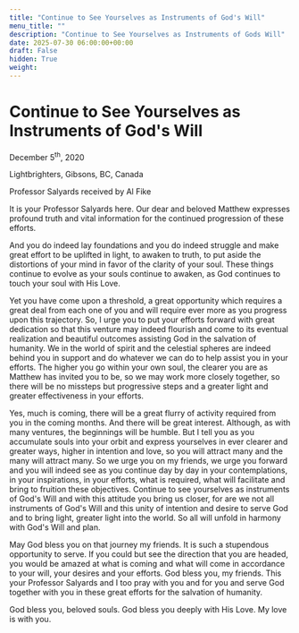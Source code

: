 ```yaml
---
title: "Continue to See Yourselves as Instruments of God's Will"
menu_title: ""
description: "Continue to See Yourselves as Instruments of Gods Will"
date: 2025-07-30 06:00:00+00:00
draft: False
hidden: True
weight:
---
```

# Continue to See Yourselves as Instruments of God's Will

December 5<sup>th</sup>, 2020

Lightbrighters, Gibsons, BC, Canada

Professor Salyards received by Al Fike

It is your Professor Salyards here. Our dear and beloved Matthew expresses profound truth and vital information for the continued progression of these efforts.

And you do indeed lay foundations and you do indeed struggle and make great effort to be uplifted in light, to awaken to truth, to put aside the distortions of your mind in favor of the clarity of your soul. These things continue to evolve as your souls continue to awaken, as God continues to touch your soul with His Love.

Yet you have come upon a threshold, a great opportunity which requires a great deal from each one of you and will require ever more as you progress upon this trajectory. So, I urge you to put your efforts forward with great dedication so that this venture may indeed flourish and come to its eventual realization and beautiful outcomes assisting God in the salvation of humanity. We in the world of spirit and the celestial spheres are indeed behind you in support and do whatever we can do to help assist you in your efforts. The higher you go within your own soul, the clearer you are as Matthew has invited you to be, so we may work more closely together, so there will be no missteps but progressive steps and a greater light and greater effectiveness in your efforts.

Yes, much is coming, there will be a great flurry of activity required from you in the coming months. And there will be great interest. Although, as with many ventures, the beginnings will be humble. But I tell you as you accumulate souls into your orbit and express yourselves in ever clearer and greater ways, higher in intention and love, so you will attract many and the many will attract many. So we urge you on my friends, we urge you forward and you will indeed see as you continue day by day in your contemplations, in your inspirations, in your efforts, what is required, what will facilitate and bring to fruition these objectives. Continue to see yourselves as instruments of God's Will and with this attitude you bring us closer, for are we not all instruments of God's Will and this unity of intention and desire to serve God and to bring light, greater light into the world. So all will unfold in harmony with God's Will and plan.

May God bless you on that journey my friends. It is such a stupendous opportunity to serve. If you could but see the direction that you are headed, you would be amazed at what is coming and what will come in accordance to your will, your desires and your efforts. God bless you, my friends. This your Professor Salyards and I too pray with you and for you and serve God together with you in these great efforts for the salvation of humanity.

God bless you, beloved souls. God bless you deeply with His Love. My love is with you.
